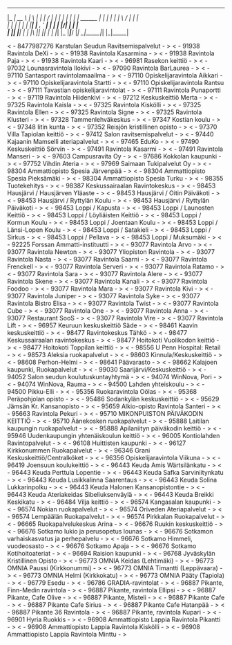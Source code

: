 

  _____ _____             _   _ _____ __  __ _____ 
 |_   _|  __ \           | \ | |_   _|  \/  |_   _|
   | | | |  | |  ______  |  \| | | | | \  / | | |  
   | | | |  | | |______| | . ` | | | | |\/| | | |  
  _| |_| |__| |          | |\  |_| |_| |  | |_| |_ 
 |_____|_____/           |_| \_|_____|_|  |_|_____|
                                                   
                                                   



< - 8477987276 Karstulan Seudun Ravitsemispalvelut - >
< - 91938 Ravintola DeXi - >
< - 91938 Ravintola Kasarmina - >
< - 91938 Ravintola Paja - >
< - 91938 Ravintola Kaari - >
< - 96981 Rasekon keittiö - >
< - 97032 Lounasravintola Ilokivi - >
< - 97090 Ravintola BarLaurea - >
< - 97110 Santasport ravintolamaailma - >
< - 97110 Opiskelijaravintola Aikkari - >
< - 97110 Opiskelijaravintola Startti - >
< - 97110 Opiskelijaravintola Rantsu - >
< - 97111 Tavastian opiskelijaravintolat - >
< - 97111 Ravintola Punaportti - >
< - 97119 Ravintola Hiidenkivi - >
< - 97212 Keskuskeittiö Merta - >
< - 97325 Ravintola Kaisla - >
< - 97325 Ravintola Kiskölli - >
< - 97325 Ravintola Ellen - >
< - 97325 Ravintola Signe - >
< - 97325 Ravintola Klusteri - >
< - 97328 Tammenlehväkeskus - >
< - 97347 Kostian koulu - >
< - 97348 Iitin kunta - >
< - 97352 Reisjön kristillinen opisto - >
< - 97370 Villa Tapiolan keittiö - >
< - 97412 Salon ravitsemispalvelut - >
< - 97440 Kajaanin Mamselli ateriapalvelut - >
< - 97465 EduKo - >
< - 97490 Keskuskeittiö Sörvin - >
< - 97491 Ravintola Kasarmi - >
< - 97491 Ravintola Manseri - >
< - 97603 Campusravita Oy - >
< - 97686 Kokkolan kaupunki - >
< - 97752 Vihdin Ateria - >
< - 97969 Saimaan Tukipalvelut Oy - >
< - 98304 Ammattiopisto Spesia Järvenpää - >
< - 98304 Ammattiopisto Spesia Pieksämäki - >
< - 98304 Ammattiopisto Spesia Turku - >
< - 98355 Tuotekehitys - >
< - 98387 Keskussairaalan Ravintokeskus - >
< - 98453 Hausjärvi / Hausjärven Yläaste - >
< - 98453 Hausjärvi / Oitin Päiväkoti - >
< - 98453 Hausjärvi / Ryttylän Koulu - >
< - 98453 Hausjärvi / Ryttylän Päiväkoti - >
< - 98453 Loppi / Kapusta - >
< - 98453 Loppi / Launosten Keittiö - >
< - 98453 Loppi / Löyliäisten Keittiö - >
< - 98453 Loppi / Kormun Koulu - >
< - 98453 Loppi / Joentaan Koulu - >
< - 98453 Loppi / Länsi-Lopen Koulu - >
< - 98453 Loppi / Satakieli - >
< - 98453 Loppi / Sirkus - >
< - 98453 Loppi / Pellava - >
< - 98453 Loppi / Muksumäki - >
< - 92225 Forssan Ammatti-instituutti - >
< - 93077 Ravintola Arvo - >
< - 93077 Ravintola Newton - >
< - 93077 Yliopiston Ravintola - >
< - 93077 Ravintola Nasta - >
< - 93077 Ravintola Saarni - >
< - 93077 Ravintola Frenckell - >
< - 93077 Ravintola Serveri - >
< - 93077 Ravintola Ratamo - >
< - 93077 Ravintola Sara - >
< - 93077 Ravintola Alere - >
< - 93077 Ravintola Skene - >
< - 93077 Ravintola Kanali - >
< - 93077 Ravintola Foodoo - >
< - 93077 Ravintola Mara - >
< - 93077 Ravintola Kivi - >
< - 93077 Ravintola Juniper - >
< - 93077 Ravintola Syke - >
< - 93077 Ravintola Bistro Elisa - >
< - 93077 Ravintola Twist - >
< - 93077 Ravintola Cube - >
< - 93077 Ravintola One - >
< - 93077 Ravintola Anna - >
< - 93077 Restaurant SooS - >
< - 93077 Ravintola Vire - >
< - 93077 Ravintola Lift - >
< - 96957 Keuruun keskuskeittiö Säde - >
< - 98461 Kaavin keskuskeittiö - >
< - 98477 Ravintokeskus Tähkö - >
< - 98477 Keskussairaalan ravintokeskus - >
< - 98477 Hoitokoti Vuolikodon keittiö - >
< - 98477 Hoitokoti Toppilan keittiö - >
< - 98556 U Penn Hospital: Retail - >
< - 98573 Aleksia ruokapalvelut - >
< - 98603 Kinnula/Keskuskeittiö - >
< - 98608 Perhon-Helmi - >
< - 98641 Päävarasto - >
< - 98662 Kalajoen kaupunki, Ruokapalvelut - >
< - 99030 Saarijärvi/Keskuskeittiö - >
< - 94052 Salon seudun koulutuskuntayhtymä - >
< - 94074 WinNova, Pori - >
< - 94074 WinNova, Rauma - >
< - 94500 Lahden yhteiskoulu - >
< - 94500 Pikku-Elli - >
< - 95356 Ruokaravintola Oölas - >
< - 95368 Peräpohjolan opisto - >
< - 95486 Sodankylän keskuskeittiö - >
< - 95629 Jämsän Kr. Kansanopisto - >
< - 95659 Alkio-opisto Ravintola Santeri - >
< - 95663 Ravintola Pekuri - >
< - 95710 MIKONPUISTON PÄIVÄKODIN KEITTIÖ - >
< - 95710 Äänekosken ruokapalvelut - >
< - 95888 Laitilan kaupungin ruokapalvelut - >
< - 95888 Apilaniityn päiväkodin keittiö - >
< - 95946 Uudenkaupungin yhtenäiskoulun keittiö - >
< - 96005 Kontiolahden Ravintopalvelut - >
< - 96108 Huittisten kaupunki - >
< - 96127 Kirkkonummen Ruokapalvelut - >
< - 96346 Grani Keskuskeittiö/Centralköket - >
< - 96356 Opiskelijaravintola Viikuna - >
< - 96419 Joensuun koulukeittiö - >
< - 96443 Keuda Amis Wärtsilänkatu - >
< - 96443 Keuda Perttula Lopentie - >
< - 96443 Keuda Safka Sarviniitynkatu - >
< - 96443 Keuda Lusikkalinna Saarentaus - >
< - 96443 Keuda Solina Lukkarinpolku - >
< - 96443 Keuda Halonen Kansanopistontie - >
< - 96443 Keuda Ateriakeidas Sibeliuksenväylä - >
< - 96443 Keuda Breikki Keskikatu - >
< - 96484 Vilja keittiö - >
< - 96574 Kangasalan kaupunki - >
< - 96574 Nokian ruokapalvelut - >
< - 96574 Oriveden Ateriapalvelut - >
< - 96574 Lempäälän Ruokapalvelut - >
< - 96574 Pirkkalan Ruokapalvelut - >
< - 96665 Ruokapalvelukeskus Arina - >
< - 96676 Ruukin keskuskeittiö - >
< - 96676 Sotkamo lukio ja perusopetus lounas - >
< - 96676 Sotkamon varhaiskasvatus ja perhepalvelu - >
< - 96676 Sotkamo Himmeli, vuodeosasto - >
< - 96676 Sotkamo Apaja - >
< - 96676 Sotkamo Kotihoitoateriat - >
< - 96694 Raision kaupunki - >
< - 96768 Jyväskylän Kristillinen Opisto - >
< - 96773 OMNIA Keidas (Lehtimäki) - >
< - 96773 OMNIA Paussi (Kirkkonummi) - >
< - 96773 OMNIA Timantti (Leppävaara) - >
< - 96773 OMNIA Helmi (Kirkkokatu) - >
< - 96773 OMNIA Pääty (Tapiola) - >
< - 96779 Esedu - >
< - 96786 GRADIA-ravintolat - >
< - 96887 Pikante, Finn-Medin ravintola - >
< - 96887 Pikante, ravintola Ellipsi - >
< - 96887 Pikante, Cafe Olive - >
< - 96887 Pikante, Misteli - >
< - 96887 Pikante Cafe - >
< - 96887 Pikante Cafe Sirius - >
< - 96887 Pikante Cafe Hatanpää - >
< - 96887 Pikante 36 Ravintola - >
< - 96887 Pikante, ravintola Kupari - >
< - 96901 Hyria Ruokkis - >
< - 96908 Ammattiopisto Lappia Ravintola Pikantti - >
< - 96908 Ammattiopisto Lappia Ravintola Kiskölli - >
< - 96908 Ammattiopisto Lappia Ravintola Minttu - >